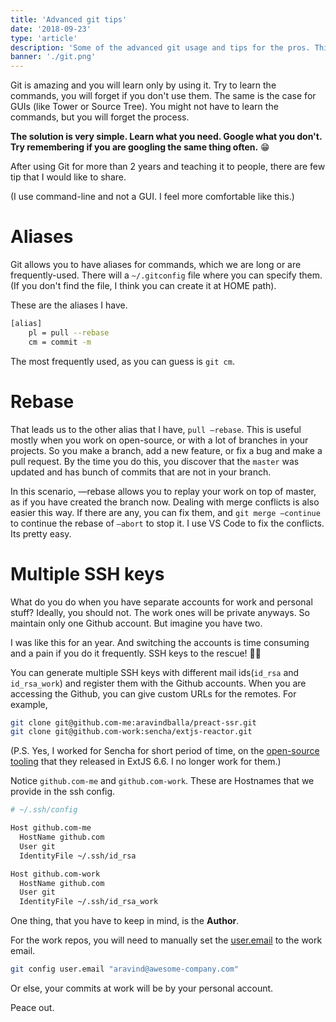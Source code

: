```yaml
---
title: 'Advanced git tips'
date: '2018-09-23'
type: 'article'
description: 'Some of the advanced git usage and tips for the pros. Things that I have learnt over the years of using git at work.'
banner: './git.png'
---
```


Git is amazing and you will learn only by using it. Try to learn the commands, you will forget if you don't use them. The same is the case for GUIs (like Tower or Source Tree). You might not have to learn the commands, but you will forget the process.

**The solution is very simple. Learn what you need. Google what you don't. Try remembering if you are googling the same thing often.** 😁

After using Git for more than 2 years and teaching it to people, there are few tip that I would like to share.

(I use command-line and not a GUI. I feel more comfortable like this.)

# Aliases

Git allows you to have aliases for commands, which we are long or are frequently-used. There will a `~/.gitconfig` file where you can specify them. (If you don't find the file, I think you can create it at HOME path).

These are the aliases I have.

```bash
[alias]
    pl = pull --rebase
    cm = commit -m
```

The most frequently used, as you can guess is `git cm`.

# Rebase

That leads us to the other alias that I have, `pull —rebase`. This is useful mostly when you work on open-source, or with a lot of branches in your projects. So you make a branch, add a new feature, or fix a bug and make a pull request. By the time you do this, you discover that the `master` was updated and has bunch of commits that are not in your branch.

In this scenario, —rebase allows you to replay your work on top of master, as if you have created the branch now. Dealing with merge conflicts is also easier this way. If there are any, you can fix them, and `git merge —continue` to continue the rebase of `—abort` to stop it. I use VS Code to fix the conflicts. Its pretty easy.

# Multiple SSH keys

What do you do when you have separate accounts for work and personal stuff? Ideally, you should not. The work ones will be private anyways. So maintain only one Github account. But imagine you have two.

I was like this for an year. And switching the accounts is time consuming and a pain if you do it frequently. SSH keys to the rescue! ✌🏻

You can generate multiple SSH keys with different mail ids(`id_rsa` and `id_rsa_work`) and register them with the Github accounts. When you are accessing the Github, you can give custom URLs for the remotes. For example,

```bash
git clone git@github.com-me:aravindballa/preact-ssr.git
git clone git@github.com-work:sencha/extjs-reactor.git
```

(P.S. Yes, I worked for Sencha for short period of time, on the [open-source tooling](http://docs.sencha.com/extjs/6.6.0/guides/getting_started/open_tooling.html) that they released in ExtJS 6.6. I no longer work for them.)

Notice `github.com-me` and `github.com-work`. These are Hostnames that we provide in the ssh config.

```bash
# ~/.ssh/config

Host github.com-me
  HostName github.com
  User git
  IdentityFile ~/.ssh/id_rsa

Host github.com-work
  HostName github.com
  User git
  IdentityFile ~/.ssh/id_rsa_work
```

One thing, that you have to keep in mind, is the **Author**.

For the work repos, you will need to manually set the [user.email](http://user.email) to the work email.

```bash
git config user.email "aravind@awesome-company.com"
```

Or else, your commits at work will be by your personal account.

Peace out.
